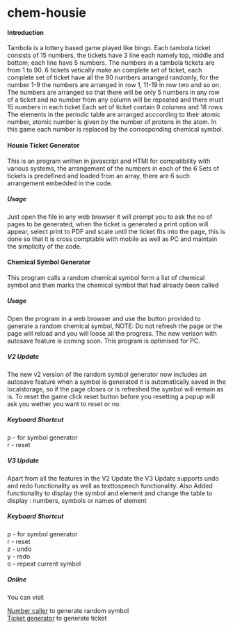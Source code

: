 # chem-housie
<h4> Introduction </h4>
Tambola is a lottery based game played like bingo. Each tambola ticket consists of 15 numbers, the tickets have 3 line each namely top, middle and bottom; each line have 5 numbers. The numbers in a tambola tickets are from 1 to 90. 6 tickets vetically make an complete set of ticket, each complete set of ticket have all the 90 numbers arranged randomly, for the number 1-9 the numbers are arranged in row 1, 11-19 in row two and so on. The numbers are arranged so that there will be only 5 numbers in any row of a ticket and no number from any column will be repeated and there must 15 numbers in each ticket.Each set of ticket contain 9 columns and 18 rows
The elements in the periodic table are arranged acccording to their atomic number, atomic number is given by the number of protons in the atom. In this game each number is replaced by the corrosponding chemical symbol. 

<h4> Housie Ticket Generator </h4>

This is an program written in javascript and HTMl for compatibility with various systems, the arrangement of the numbers in each of the 6 Sets of tickets is predefined and loaded from an array, there are 6 such arrangement embedded in the code.

<h5> Usage </h5>

Just open the file in any web browser it will prompt you to ask the no of pages to be generated, when the ticket is generated a print option will appear, select print to PDF and scale until the ticket fits into the page, this is done so that it is cross comptable with mobile as well as PC and maintain the simplicity of the code.

<h4>Chemical Symbol Generator </h4>

This program calls a random chemical symbol form a list of chemical symbol and then marks the chemical symbol that had already been called

<h5> Usage </h5>

Open the program in a web browser and use the button provided to generate a random chemical symbol, NOTE: Do not refresh the page or the page will reload and you will loose all the progress. The new verison with autosave feature is coming soon. This program is optimised for PC. 


<h5> V2 Update </h5>

The new v2 version of the random symbol generator now includes an autosave feature when a symbol is generated it is automatically saved in the localstorage, so if the page closes or is refreshed the symbol will remain as is. To reset the game click reset button before you resetting a popup will ask you wether you want to reset or no.

<h5> Keyboard Shortcut </h5>

p - for symbol generator<br>
r - reset


<h5> V3 Update </h5>

Apart from all the features in the V2 Update the V3 Update supports undo and redo functionality as well as texttospeech functionality. Also Added functionality to display the symbol and element and change the table to display : numbers, symbols or names of element

<h5> Keyboard Shortcut </h5>

p - for symbol generator<br>
r - reset<br>
z - undo<br>
y - redo<br>
o - repeat current symbol<br>

<h5> Online </h5>
You can visit

[Number caller](https://jontyrodrigues.github.io/chem-housie) to generate random symbol<br>
[Ticket generator](https://jontyrodrigues.github.io/chem-housie/ticket) to generate ticket
